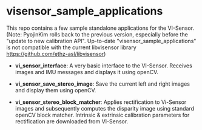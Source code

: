 visensor_sample_applications
===================

This repo contains a few sample standalone applications for the VI-Sensor.
(Note: PyojinKim rolls back to the previous version, especially before the "update to new calibration API". Up-to-date "visensor_sample_applications" is not compatible with the current libvisensor library https://github.com/ethz-asl/libvisensor)

* **vi_sensor_interface**: A very basic interface to the VI-Sensor. Receives images and IMU messages and displays it using openCV.

* **vi_sensor_save_stereo_image**: Save the current left and right images and display them using openCV.

* **vi_sensor_stereo_block_matcher**: Applies rectification to Vi-Sensor images and subsequently computes the disparity image using standard openCV block matcher. Intrinsic & extrinsic calibration parameters for rectification are downloaded from VI-Sensor.
